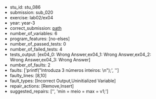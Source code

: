 - stu_id: stu_086	       
- submission: sub_020
- exercise: lab02/ex04
- year: year-3
- correct_submission: [path](https://github.com/pmorvalho/C-Pack-IPAs/blob/main/correct_submissions/year-3/lab02/ex04/ex04-stu_086-sub_022)
- number_of_variables: 6
- program_features: [no-elses] 
- number_of_passed_tests: 0
- number_of_failed_tests: 4
- tests_output: [ex04_0: Wrong Answer,ex04_1: Wrong Answer,ex04_2: Wrong Answer,ex04_3: Wrong Answer]
- number_of_faults: 2
- faults: ['printf("Introduza 3 números inteiros: \n");', '']
- faulty_lines: [8,10]
- fault_types: [Incorrect Output,Uninitialized Variable]
- repair_actions: [Remove,Insert] 
- suggested_repairs: ['', 'min = meio = max = v1;']
